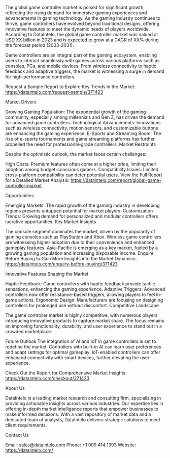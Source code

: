 The global game controller market is poised for significant growth, reflecting the rising demand for immersive gaming experiences and advancements in gaming technology. As the gaming industry continues to thrive, game controllers have evolved beyond traditional designs, offering innovative features to meet the dynamic needs of players worldwide. According to DataIntelo, the global game controller market was valued at USD XX billion in 2023 and is expected to grow at a CAGR of XX% during the forecast period (2023-2031).

Game controllers are an integral part of the gaming ecosystem, enabling users to interact seamlessly with games across various platforms such as consoles, PCs, and mobile devices. From wireless connectivity to haptic feedback and adaptive triggers, the market is witnessing a surge in demand for high-performance controllers.

Request a Sample Report to Explore Key Trends in the Market: https://dataintelo.com/request-sample/371423

Market Drivers

Growing Gaming Population: The exponential growth of the gaming community, especially among millennials and Gen Z, has driven the demand for advanced game controllers.
Technological Advancements: Innovations such as wireless connectivity, motion sensors, and customizable buttons are enhancing the gaming experience.
E-Sports and Streaming Boom: The rise of e-sports tournaments and game streaming platforms has further propelled the need for professional-grade controllers.
Market Restraints

Despite the optimistic outlook, the market faces certain challenges:

High Costs: Premium features often come at a higher price, limiting their adoption among budget-conscious gamers.
Compatibility Issues: Limited cross-platform compatibility can deter potential users.
View the Full Report for a Detailed Market Analysis: https://dataintelo.com/report/global-game-controller-market

Opportunities

Emerging Markets: The rapid growth of the gaming industry in developing regions presents untapped potential for market players.
Customization Trends: Growing demand for personalized and modular controllers offers lucrative opportunities.
Key Market Insights

The console segment dominates the market, driven by the popularity of gaming consoles such as PlayStation and Xbox.
Wireless game controllers are witnessing higher adoption due to their convenience and enhanced gameplay features.
Asia-Pacific is emerging as a key market, fueled by a growing gaming population and increasing disposable income.
Enquire Before Buying to Gain More Insights into the Market Dynamics:  https://dataintelo.com/enquiry-before-buying/371423

Innovative Features Shaping the Market

Haptic Feedback: Game controllers with haptic feedback provide tactile sensations, enhancing the gaming experience.
Adaptive Triggers: Advanced controllers now offer resistance-based triggers, allowing players to feel in-game actions.
Ergonomic Design: Manufacturers are focusing on designing controllers for prolonged use without discomfort.
Competitive Landscape

The game controller market is highly competitive, with numerous players introducing innovative products to capture market share. The focus remains on improving functionality, durability, and user experience to stand out in a crowded marketplace.

Future Outlook The integration of AI and IoT in game controllers is set to redefine the market. Controllers with built-in AI can learn user preferences and adapt settings for optimal gameplay. IoT-enabled controllers can offer enhanced connectivity with smart devices, further elevating the user experience.

Check Out the Report for Comprehensive Market Insights: https://dataintelo.com/checkout/371423

About Us

DataIntelo is a leading market research and consulting firm, specializing in providing actionable insights across various industries. Our expertise lies in offering in-depth market intelligence reports that empower businesses to make informed decisions. With a vast repository of market data and a dedicated team of analysts, DataIntelo delivers strategic solutions to meet client requirements.

Contact Us

Email: sales@dataintelo.com
Phone: +1 909 414 1393
Website: https://dataintelo.com/
